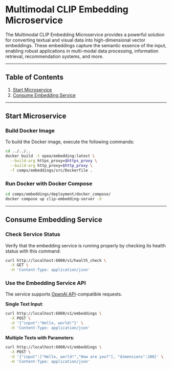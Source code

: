 # Multimodal CLIP Embedding Microservice

The Multimodal CLIP Embedding Microservice provides a powerful solution for converting textual and visual data into high-dimensional vector embeddings. These embeddings capture the semantic essence of the input, enabling robust applications in multi-modal data processing, information retrieval, recommendation systems, and more.

---

## Table of Contents

1. [Start Microservice](#start-microservice)  
2. [Consume Embedding Service](#consume-embedding-service)  

---

## Start Microservice

### Build Docker Image

To build the Docker image, execute the following commands:

```bash
cd ../../..
docker build -t opea/embedding:latest \
  --build-arg https_proxy=$https_proxy \
  --build-arg http_proxy=$http_proxy \
  -f comps/embeddings/src/Dockerfile .
```

### Run Docker with Docker Compose

```bash
cd comps/embeddings/deployment/docker_compose/
docker compose up clip-embedding-server -d
```

---

## Consume Embedding Service

### Check Service Status

Verify that the embedding service is running properly by checking its health status with this command:

```bash
curl http://localhost:6000/v1/health_check \
  -X GET \
  -H 'Content-Type: application/json'
```

### Use the Embedding Service API

The service supports [OpenAI API](https://platform.openai.com/docs/api-reference/embeddings)-compatible requests.

**Single Text Input**:

  ```bash
  curl http://localhost:6000/v1/embeddings \
    -X POST \
    -d '{"input":"Hello, world!"}' \
    -H 'Content-Type: application/json'
  ```

**Multiple Texts with Parameters**:

  ```bash
  curl http://localhost:6000/v1/embeddings \
    -X POST \
    -d '{"input":["Hello, world!","How are you?"], "dimensions":100}' \
    -H 'Content-Type: application/json'
  ```
